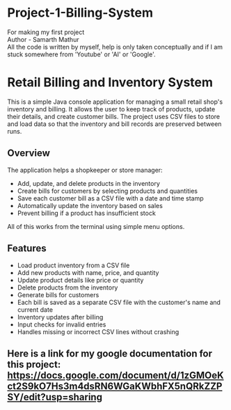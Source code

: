# Project-1-Billing-System
For making my first project
<Br>
Author - Samarth Mathur
<Br>
All the code is written by myself, help is only taken conceptually and if I am stuck somewhere from 'Youtube' or 'AI' or 'Google'.
# Retail Billing and Inventory System

This is a simple Java console application for managing a small retail shop's inventory and billing. It allows the user to keep track of products, update their details, and create customer bills. The project uses CSV files to store and load data so that the inventory and bill records are preserved between runs.

## Overview

The application helps a shopkeeper or store manager:

- Add, update, and delete products in the inventory
- Create bills for customers by selecting products and quantities
- Save each customer bill as a CSV file with a date and time stamp
- Automatically update the inventory based on sales
- Prevent billing if a product has insufficient stock

All of this works from the terminal using simple menu options.

## Features

- Load product inventory from a CSV file
- Add new products with name, price, and quantity
- Update product details like price or quantity
- Delete products from the inventory
- Generate bills for customers
- Each bill is saved as a separate CSV file with the customer's name and current date
- Inventory updates after billing
- Input checks for invalid entries
- Handles missing or incorrect CSV lines without crashing

## Here is a link for my google documentation for this project: https://docs.google.com/document/d/1zGMOeKct2S9kO7Hs3m4dsRN6WGaKWbhFX5nQRkZZPSY/edit?usp=sharing

